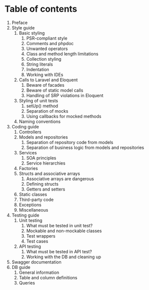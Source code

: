 # Table of contents

1. Preface
2. Style guide
    1. Basic styling
        1. PSR-compliant style
        2. Comments and phpdoc
        3. Unwanted operators
        4. Class and method length limitations
        5. Collection styling
        6. String literals
        7. Indentation
        8. Working with IDEs
    2. Calls to Laravel and Eloquent
        1. Beware of facades
        2. Beware of static model calls
        3. Handling of SRP violations in Eloquent
    3. Styling of unit tests
        1. setUp() method
        2. Separation of mocks
        3. Using callbacks for mocked methods
    4. Naming conventions
3. Coding guide
    1. Controllers
    2. Models and repositories
        1. Separation of repository code from models
        2. Separation of business logic from models and repositories
    3. Services
        1. SOA principles
        2. Service hierarchies
    4. Factories
    5. Structs and associative arrays
        1. Associative arrays are dangerous
        2. Defining structs
        3. Getters and setters
    6. Static classes
    7. Third-party code
    8. Exceptions
    9. Miscellaneous
4. Testing guide
    1. Unit testing
        1. What must be tested in unit test?
        2. Mockable and non-mockable classes
        3. Test wrappers
        4. Test cases
    2. API testing
        1. What must be tested in API test?
        2. Working with the DB and cleaning up
5. Swagger documentation
6. DB guide
    1. General information
    2. Table and column definitions
    3. Queries
    